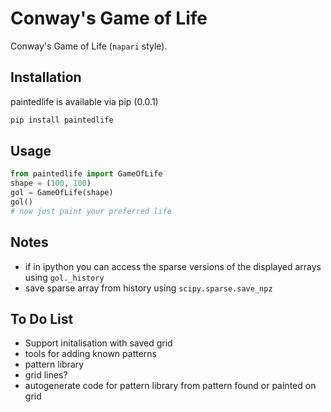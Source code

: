 # Conway's Game of Life

Conway's Game of Life (`napari` style). 

## Installation
paintedlife is available via pip (0.0.1)
```bash
pip install paintedlife
```

## Usage
```Python
from paintedlife import GameOfLife
shape = (100, 100)
gol = GameOfLife(shape)
gol()
# now just paint your preferred life
```

## Notes
- if in ipython you can access the sparse versions of the displayed arrays using `gol._history`
- save sparse array from history using `scipy.sparse.save_npz`

## To Do List
- Support initalisation with saved grid
- tools for adding known patterns
- pattern library
- grid lines?
- autogenerate code for pattern library from pattern found or painted on grid
